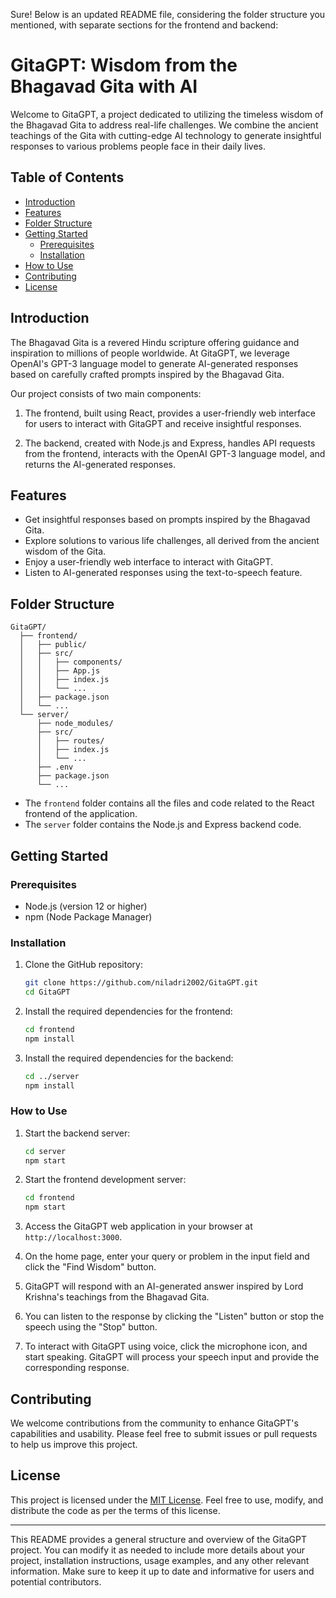 Sure! Below is an updated README file, considering the folder structure you mentioned, with separate sections for the frontend and backend:

# GitaGPT: Wisdom from the Bhagavad Gita with AI

Welcome to GitaGPT, a project dedicated to utilizing the timeless wisdom of the Bhagavad Gita to address real-life challenges. We combine the ancient teachings of the Gita with cutting-edge AI technology to generate insightful responses to various problems people face in their daily lives.

## Table of Contents

- [Introduction](#introduction)
- [Features](#features)
- [Folder Structure](#folder-structure)
- [Getting Started](#getting-started)
  - [Prerequisites](#prerequisites)
  - [Installation](#installation)
- [How to Use](#how-to-use)
- [Contributing](#contributing)
- [License](#license)

## Introduction

The Bhagavad Gita is a revered Hindu scripture offering guidance and inspiration to millions of people worldwide. At GitaGPT, we leverage OpenAI's GPT-3 language model to generate AI-generated responses based on carefully crafted prompts inspired by the Bhagavad Gita.

Our project consists of two main components:

1. The frontend, built using React, provides a user-friendly web interface for users to interact with GitaGPT and receive insightful responses.

2. The backend, created with Node.js and Express, handles API requests from the frontend, interacts with the OpenAI GPT-3 language model, and returns the AI-generated responses.

## Features

- Get insightful responses based on prompts inspired by the Bhagavad Gita.
- Explore solutions to various life challenges, all derived from the ancient wisdom of the Gita.
- Enjoy a user-friendly web interface to interact with GitaGPT.
- Listen to AI-generated responses using the text-to-speech feature.

## Folder Structure

```
GitaGPT/
  ├── frontend/
  │   ├── public/
  │   ├── src/
  │   │   ├── components/
  │   │   ├── App.js
  │   │   ├── index.js
  │   │   └── ...
  │   ├── package.json
  │   └── ...
  └── server/
      ├── node_modules/
      ├── src/
      │   ├── routes/
      │   ├── index.js
      │   └── ...
      ├── .env
      ├── package.json
      └── ...
```

- The `frontend` folder contains all the files and code related to the React frontend of the application.
- The `server` folder contains the Node.js and Express backend code.

## Getting Started

### Prerequisites

- Node.js (version 12 or higher)
- npm (Node Package Manager)

### Installation

1. Clone the GitHub repository:

   ```bash
   git clone https://github.com/niladri2002/GitaGPT.git
   cd GitaGPT
   ```

2. Install the required dependencies for the frontend:

   ```bash
   cd frontend
   npm install
   ```

3. Install the required dependencies for the backend:

   ```bash
   cd ../server
   npm install
   ```

### How to Use

1. Start the backend server:

   ```bash
   cd server
   npm start
   ```

2. Start the frontend development server:

   ```bash
   cd frontend
   npm start
   ```

3. Access the GitaGPT web application in your browser at `http://localhost:3000`.

4. On the home page, enter your query or problem in the input field and click the "Find Wisdom" button.

5. GitaGPT will respond with an AI-generated answer inspired by Lord Krishna's teachings from the Bhagavad Gita.

6. You can listen to the response by clicking the "Listen" button or stop the speech using the "Stop" button.

7. To interact with GitaGPT using voice, click the microphone icon, and start speaking. GitaGPT will process your speech input and provide the corresponding response.

## Contributing

We welcome contributions from the community to enhance GitaGPT's capabilities and usability. Please feel free to submit issues or pull requests to help us improve this project.

## License

This project is licensed under the [MIT License](LICENSE). Feel free to use, modify, and distribute the code as per the terms of this license.

---

This README provides a general structure and overview of the GitaGPT project. You can modify it as needed to include more details about your project, installation instructions, usage examples, and any other relevant information. Make sure to keep it up to date and informative for users and potential contributors.
